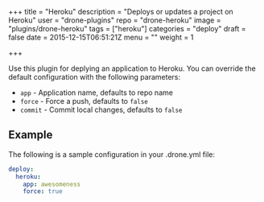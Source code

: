 +++
title = "Heroku"
description = "Deploys or updates a project on Heroku"
user = "drone-plugins"
repo = "drone-heroku"
image = "plugins/drone-heroku"
tags = ["heroku"]
categories = "deploy"
draft = false
date = 2015-12-15T06:51:21Z
menu = ""
weight = 1

+++

Use this plugin for deplying an application to Heroku. You can override the
default configuration with the following parameters:

* `app` - Application name, defaults to repo name
* `force` - Force a push, defaults to `false`
* `commit` - Commit local changes, defaults to `false`

## Example

The following is a sample configuration in your .drone.yml file:

```yaml
deploy:
  heroku:
    app: awesomeness
    force: true
```

